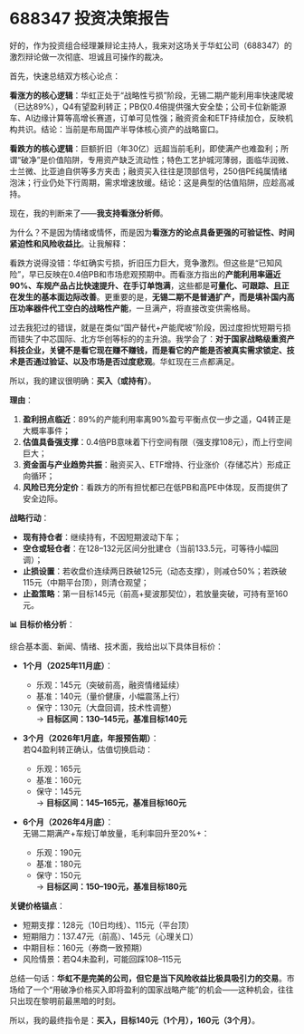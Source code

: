 # 688347 投资决策报告

好的，作为投资组合经理兼辩论主持人，我来对这场关于华虹公司（688347）的激烈辩论做一次彻底、坦诚且可操作的裁决。

首先，快速总结双方核心论点：

**看涨方的核心逻辑**：华虹正处于“战略性亏损”阶段，无锡二期产能利用率快速爬坡（已达89%），Q4有望盈利转正；PB仅0.4倍提供强大安全垫；公司卡位新能源车、AI边缘计算等高增长赛道，订单可见性强；融资资金和ETF持续加仓，反映机构共识。结论：当前是布局国产半导体核心资产的战略窗口。

**看跌方的核心逻辑**：巨额折旧（年30亿）远超当前毛利，即使满产也难盈利；所谓“破净”是价值陷阱，专用资产缺乏流动性；特色工艺护城河薄弱，面临华润微、士兰微、比亚迪自供等多方夹击；融资买入往往是顶部信号，250倍PE纯属情绪泡沫；行业仍处下行周期，需求增速放缓。结论：这是典型的估值陷阱，应趁高减持。

现在，我的判断来了——**我支持看涨分析师**。

为什么？不是因为情绪或情怀，而是因为**看涨方的论点具备更强的可验证性、时间紧迫性和风险收益比**。让我解释：

看跌方说得没错：华虹确实亏损，折旧压力巨大，竞争激烈。但这些是“已知风险”，早已反映在0.4倍PB和市场悲观预期中。而看涨方指出的**产能利用率逼近90%、车规产品占比快速提升、在手订单饱满**，这些都是**可量化、可跟踪、且正在发生的基本面边际改善**。更重要的是，**无锡二期不是普通扩产，而是填补国内高压功率器件代工空白的战略性产能**，一旦满产，将直接改变供需格局。

过去我犯过的错误，就是在类似“国产替代+产能爬坡”阶段，因过度担忧短期亏损而错失了中芯国际、北方华创等标的的主升浪。我学会了：**对于国家战略级重资产科技企业，关键不是看它现在赚不赚钱，而是看它的产能是否被真实需求锁定、技术是否通过验证、以及市场是否过度悲观**。华虹现在三点都满足。

所以，我的建议很明确：**买入（或持有）**。

**理由**：
1. **盈利拐点临近**：89%的产能利用率离90%盈亏平衡点仅一步之遥，Q4转正是大概率事件；
2. **估值具备强支撑**：0.4倍PB意味着下行空间有限（强支撑108元），而上行空间巨大；
3. **资金面与产业趋势共振**：融资买入、ETF增持、行业涨价（存储芯片）形成正向循环；
4. **风险已充分定价**：看跌方的所有担忧都已在低PB和高PE中体现，反而提供了安全边际。

**战略行动**：
- **现有持仓者**：继续持有，不因短期波动下车；
- **空仓或轻仓者**：在128–132元区间分批建仓（当前133.5元，可等待小幅回调）；
- **止损设置**：若收盘价连续两日跌破125元（动态支撑），则减仓50%；若跌破115元（中期平台顶），则清仓观望；
- **止盈策略**：第一目标145元（前高+斐波那契位），若放量突破，可持有至160元。

**📊 目标价格分析**：

综合基本面、新闻、情绪、技术面，我给出以下具体目标价：

- **1个月（2025年11月底）**：  
  - 乐观：145元（突破前高，融资情绪延续）  
  - 基准：140元（量价健康，小幅震荡上行）  
  - 保守：130元（大盘回调，技术性调整）  
  → **目标区间：130–145元，基准目标140元**

- **3个月（2026年1月底，年报预告期）**：  
  若Q4盈利转正确认，估值切换启动：  
  - 乐观：165元  
  - 基准：160元  
  - 保守：145元  
  → **目标区间：145–165元，基准目标160元**

- **6个月（2026年4月底）**：  
  无锡二期满产+车规订单放量，毛利率回升至20%+：  
  - 乐观：190元  
  - 基准：180元  
  - 保守：150元  
  → **目标区间：150–190元，基准目标180元**

**关键价格锚点**：
- 短期支撑：128元（10日均线）、115元（平台顶）
- 短期阻力：137.47元（前高）、145元（心理关口）
- 中期目标：160元（券商一致预期）
- 风险情景：若Q4未盈利，可能回踩108–115元

总结一句话：**华虹不是完美的公司，但它是当下风险收益比极具吸引力的交易**。市场给了一个“用破净价格买入即将盈利的国家战略产能”的机会——这种机会，往往只出现在黎明前最黑暗的时刻。

所以，我的最终指令是：**买入，目标140元（1个月），160元（3个月）**。